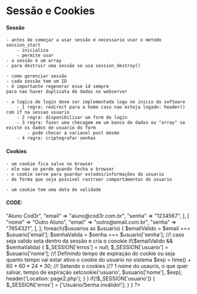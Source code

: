 # Sessão e Cookies

#### Sessão

    - antes de começar a usar sessão é necessario usar o metodo session_start
        - inicializa
        - permite usar
    - a sessão é um array
    - para destruir uma sessão se usa session_destroy()

    - como gerenciar sessão
    - cada sessão tem um ID
    - é importante regenerar esse id sempre
    para nao haver duplicata de dados no webserver
    
    - a logica de login deve ser implementada logo no inicio do software
        - 1 regra: redirect para a home caso nao esteja logado: header() com if na sessao usuario
        - 2 regra: disponibilizar um form de login
        - 3 regra: fazer uma checagem em um banco de dados ou "array" se existe os dados de usuario do form
            - pode checar a variavel post mesmo
        - 4 regra: criptografar senhas


#### Cookies

    - um cookie fica salvo no browser
    - ele nao se perde quando fecha o browser
    - o cookie serve para guardar estados/informações do usuario
    - de forma que seja possivel rastrear comportamentos do usuario
    
    - um cookie tem uma data de validade

#### CODE:

<?php 
session_start();

//! Para limpar um cookie
// unset($_COOKIE['usuario']);
// setcookie('usuario', '');

//! verificando se esta no cookie porque caso esteja so setar a sessão com esse valor
if($_COOKIE['usuario']){
    $_SESSION['usuario'] = $_COOKIE['usuario'];
}

//! verificando se usaurio esta na sessão se nao estiver redireciona
if(!$_SESSION['usuario']){
    // header('Location: page1.php');
}

//! coletando dados form
$email = $_POST['email'];
$senha = $_POST['senha'];

// verificando se o dado doe mail consta no array
if($_POST['email']) {
    $usuarios = [
        [
            "nome" => "Aluno Cod3r",
            "email" => "aluno@cod3r.com.br",
            "senha" => "1234567",
        ],
        [
            "nome" => "Outro Aluno",
            "email" => "outro@email.com.br",
            "senha" => "7654321",
        ],
    ];

    foreach($usuarios as $usuario) {
        $emailValido = $email === $usuario['email'];
        $senhaValida = $senha === $usuario['senha'];

        //! caso seja valido seta dentro da sessão e cria o coookie
        if($emailValido && $senhaValida) {
            $_SESSION['erros'] = null;
            $_SESSION['usuario'] = $usuario['nome'];
            //! Definindo tempo de expiração do cookie ou seja quanto tempo vai estar ativo o cookie do usuario no sistema
            $exp = time() + 60 * 60 * 24 * 30;
            //! Setando o cookies
            //? 1 nome do usaurio, o que quer salvar, tempo de expiração
            setcookie('usuario', $usuario['nome'], $exp);
            header('Location: page2.php');
        }
    }

    if(!$_SESSION['usuario']) {
        $_SESSION['erros'] = ['Usuário/Senha inválido!'];
    }
}
?>